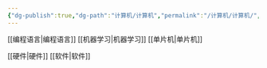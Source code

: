 ```yaml
---
{"dg-publish":true,"dg-path":"计算机/计算机","permalink":"/计算机/计算机/","pinned":true,"noteIcon":"","created":"2024-04-16T13:01:27.472+08:00","updated":"2024-04-20T20:05:55.242+08:00"}
---
```


[[编程语言\|编程语言]]
[[机器学习\|机器学习]]
[[单片机\|单片机]]


[[硬件\|硬件]]
[[软件\|软件]]

